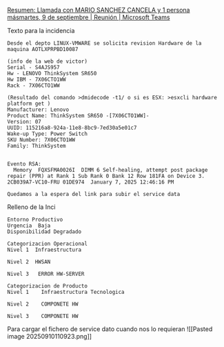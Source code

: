[Resumen: Llamada con MARIO SANCHEZ CANCELA y 1 persona másmartes, 9 de septiembre | Reunión | Microsoft Teams](https://teams.microsoft.com/l/meetingrecap?driveId=b%21Xc5Qqwa8mEe52XQogNr9vJ7oUh7DF9tCoIFkhQxVd8vUYcPhh6xmTq0bueWk8lFJ&driveItemId=014ZKHOFV2F36HM5R7D5GZLT4TH2P6RWJU&sitePath=https%3A%2F%2Fkyndrylde-my.sharepoint.com%2F%3Av%3A%2Fg%2Fpersonal%2Fadrian_alonsorumbaut_kyndryl_com%2FEbou_HZ2Px9Nlc-TPp_o2TQB2cgTWAfriSWrIHa6ovdtrw&fileUrl=https%3A%2F%2Fkyndrylde-my.sharepoint.com%2F%3Av%3A%2Fg%2Fpersonal%2Fadrian_alonsorumbaut_kyndryl_com%2FEbou_HZ2Px9Nlc-TPp_o2TQB2cgTWAfriSWrIHa6ovdtrw&threadId=19%3A0cc5180b239f43029459a4efd7d6bfca%40thread.v2&organizerId=9b2a6a84-471d-470e-bf5e-6b50b6c83149&tenantId=f260df36-bc43-424c-8f44-c85226657b01&callId=c57b0f3b-b87c-4d9b-b471-7103b9597945&threadType=GroupChat&meetingType=Unknown&subType=RecapSharingLink_RecapChiclet "https://teams.microsoft.com/l/meetingrecap?driveId=b%21Xc5Qqwa8mEe52XQogNr9vJ7oUh7DF9tCoIFkhQxVd8vUYcPhh6xmTq0bueWk8lFJ&driveItemId=014ZKHOFV2F36HM5R7D5GZLT4TH2P6RWJU&sitePath=https%3A%2F%2Fkyndrylde-my.sharepoint.com%2F%3Av%3A%2Fg%2Fpersonal%2Fadrian_alonsorumbaut_kyndryl_com%2FEbou_HZ2Px9Nlc-TPp_o2TQB2cgTWAfriSWrIHa6ovdtrw&fileUrl=https%3A%2F%2Fkyndrylde-my.sharepoint.com%2F%3Av%3A%2Fg%2Fpersonal%2Fadrian_alonsorumbaut_kyndryl_com%2FEbou_HZ2Px9Nlc-TPp_o2TQB2cgTWAfriSWrIHa6ovdtrw&threadId=19%3A0cc5180b239f43029459a4efd7d6bfca%40thread.v2&organizerId=9b2a6a84-471d-470e-bf5e-6b50b6c83149&tenantId=f260df36-bc43-424c-8f44-c85226657b01&callId=c57b0f3b-b87c-4d9b-b471-7103b9597945&threadType=GroupChat&meetingType=Unknown&subType=RecapSharingLink_RecapChiclet")


Texto para la incidencia 

```
Desde el depto LINUX-VMWARE se solicita revision Hardware de la maquina AOTLXPRPBD10087  
  
(info de la web de victor)  
Serial - S4AJS957  
Hw - LENOVO ThinkSystem SR650  
Hw IBM - 7X06CTO1WW  
Rack - 7X06CTO1WW  
  
(Resultado del comando >dmidecode -t1/ o si es ESX: >esxcli hardware platform get )  
Manufacturer: Lenovo  
Product Name: ThinkSystem SR650 -[7X06CTO1WW]-  
Version: 07  
UUID: 115216a8-924a-11e8-8bc9-7ed30a5e01c7  
Wake-up Type: Power Switch  
SKU Number: 7X06CTO1WW  
Family: ThinkSystem  
  
  
Evento RSA:  
  Memory  FQXSFMA0026I  DIMM 6 Self-healing, attempt post package repair (PPR) at Rank 1 Sub Rank 0 Bank 12 Row 181FA on Device 3. 2CB039A7-VC10-FRU 01DE974  January 7, 2025 12:46:16 PM  
  
Quedamos a la espera del link para subir el service data
```

Relleno de la Inci

```
Entorno Productivo
Urgencia  Baja
Disponibilidad Degradado 

Categorizacion Operacional
Nivel 1  Infraestructura

Nivel 2  HWSAN

Nivel 3   ERROR HW-SERVER

Categorizacion de Producto
Nivel 1    Infraestructura Tecnologica

Nivel 2    COMPONETE HW

Nivel 3    COMPONETE HW
```

Para cargar el fichero de service dato cuando nos lo requieran
![[Pasted image 20250910110923.png]]